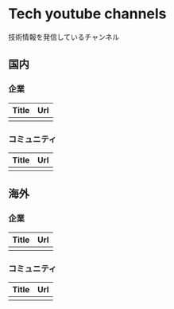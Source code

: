 # Tech youtube channels

技術情報を発信しているチャンネル

## 国内

### 企業

| Title | Url |
| :-- | :-- |
| | |


### コミュニティ
| Title | Url |
| :-- | :-- |
| | |


## 海外

### 企業

| Title | Url |
| :-- | :-- |
| | |

### コミュニティ

| Title | Url |
| :-- | :-- |
| | |
